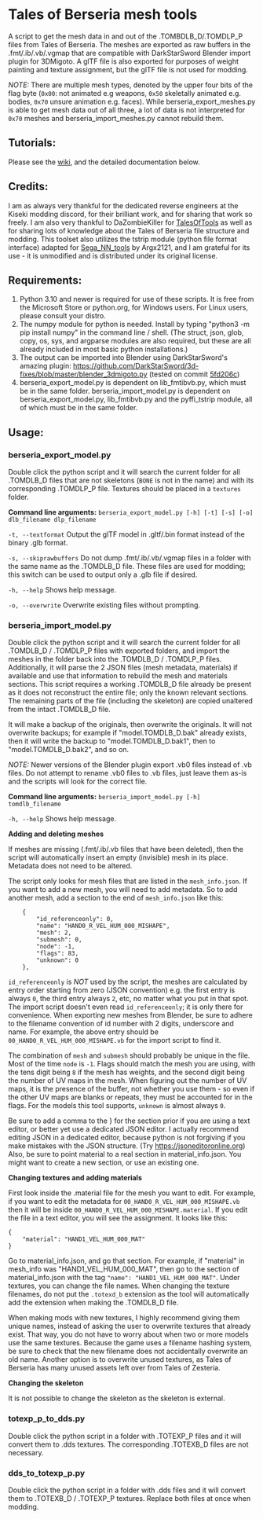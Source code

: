 # Tales of Berseria mesh tools
A script to get the mesh data in and out of the .TOMBDLB_D/.TOMDLP_P files from Tales of Berseria.  The meshes are exported as raw buffers in the .fmt/.ib/.vb/.vgmap that are compatible with DarkStarSword Blender import plugin for 3DMigoto.  A glTF file is also exported for purposes of weight painting and texture assignment, but the glTF file is not used for modding.

*NOTE:*  There are multiple mesh types, denoted by the upper four bits of the flag byte (`0x00`: not animated e.g weapons, `0x50` skeletally animated e.g. bodies, `0x70` unsure animation e.g. faces).  While berseria_export_meshes.py is able to get mesh data out of all three, a lot of data is not interpreted for `0x70` meshes and berseria_import_meshes.py cannot rebuild them.

## Tutorials:

Please see the [wiki](https://github.com/eArmada8/berseria_model_tool/wiki), and the detailed documentation below.

## Credits:
I am as always very thankful for the dedicated reverse engineers at the Kiseki modding discord, for their brilliant work, and for sharing that work so freely.  I am also very thankful to DaZombieKiller for [TalesOfTools](https://github.com/DaZombieKiller/TalesOfTools) as well as for sharing lots of knowledge about the Tales of Berseria file structure and modding.  This toolset also utilizes the tstrip module (python file format interface) adapted for [Sega_NN_tools](https://github.com/Argx2121/Sega_NN_tools/) by Argx2121, and I am grateful for its use - it is unmodified and is distributed under its original license.

## Requirements:
1. Python 3.10 and newer is required for use of these scripts.  It is free from the Microsoft Store or python.org, for Windows users.  For Linux users, please consult your distro.
2. The numpy module for python is needed.  Install by typing "python3 -m pip install numpy" in the command line / shell.  (The struct, json, glob, copy, os, sys, and argparse modules are also required, but these are all already included in most basic python installations.)
3. The output can be imported into Blender using DarkStarSword's amazing plugin: https://github.com/DarkStarSword/3d-fixes/blob/master/blender_3dmigoto.py (tested on commit [5fd206c](https://raw.githubusercontent.com/DarkStarSword/3d-fixes/5fd206c52fb8c510727d1d3e4caeb95dac807fb2/blender_3dmigoto.py))
4. berseria_export_model.py is dependent on lib_fmtibvb.py, which must be in the same folder.  berseria_import_model.py is dependent on berseria_export_model.py, lib_fmtibvb.py and the pyffi_tstrip module, all of which must be in the same folder.

## Usage:
### berseria_export_model.py
Double click the python script and it will search the current folder for all .TOMDLB_D files that are not skeletons (`BONE` is not in the name) and with its corresponding .TOMDLP_P file.  Textures should be placed in a `textures` folder.

**Command line arguments:**
`berseria_export_model.py [-h] [-t] [-s] [-o] dlb_filename dlp_filename`

`-t, --textformat`
Output the glTF model in .gltf/.bin format instead of the binary .glb format.

`-s, --skiprawbuffers`
Do not dump .fmt/.ib/.vb/.vgmap files in a folder with the same name as the .TOMDLB_D file.  These files are used for modding; this switch can be used to output only a .glb file if desired.

`-h, --help`
Shows help message.

`-o, --overwrite`
Overwrite existing files without prompting.

### berseria_import_model.py
Double click the python script and it will search the current folder for all .TOMDLB_D / .TOMDLP_P files with exported folders, and import the meshes in the folder back into the .TOMDLB_D / .TOMDLP_P files.  Additionally, it will parse the 2 JSON files (mesh metadata, materials) if available and use that information to rebuild the mesh and materials sections.  This script requires a working .TOMDLB_D file already be present as it does not reconstruct the entire file; only the known relevant sections.  The remaining parts of the file (including the skeleton) are copied unaltered from the intact .TOMDLB_D file.

It will make a backup of the originals, then overwrite the originals.  It will not overwrite backups; for example if "model.TOMDLB_D.bak" already exists, then it will write the backup to "model.TOMDLB_D.bak1", then to "model.TOMDLB_D.bak2", and so on.

*NOTE:* Newer versions of the Blender plugin export .vb0 files instead of .vb files.  Do not attempt to rename .vb0 files to .vb files, just leave them as-is and the scripts will look for the correct file.

**Command line arguments:**
`berseria_import_model.py [-h] tomdlb_filename`

`-h, --help`
Shows help message.

**Adding and deleting meshes**

If meshes are missing (.fmt/.ib/.vb files that have been deleted), then the script will automatically insert an empty (invisible) mesh in its place.  Metadata does not need to be altered.

The script only looks for mesh files that are listed in the `mesh_info.json`.  If you want to add a new mesh, you will need to add metadata.  So to add another mesh, add a section to the end of `mesh_info.json` like this:
```
    {
        "id_referenceonly": 0,
        "name": "HAND0_R_VEL_HUM_000_MISHAPE",
        "mesh": 2,
        "submesh": 0,
        "node": -1,
        "flags": 83,
        "unknown": 0
    },
```
`id_referenceonly` is *NOT* used by the script, the meshes are calculated by entry order starting from zero (JSON convention) e.g. the first entry is always `0`, the third entry always `2`, etc, no matter what you put in that spot.  The import script doesn't even read `id_referenceonly`; it is only there for convenience.  When exporting new meshes from Blender, be sure to adhere to the filename convention of id number with 2 digits, underscore and name.  For example, the above entry should be `00_HAND0_R_VEL_HUM_000_MISHAPE.vb` for the import script to find it.

The combination of `mesh` and `submesh` should probably be unique in the file.  Most of the time `node` is `-1`.  Flags should match the mesh you are using, with the tens digit being `8` if the mesh has weights, and the second digit being the number of UV maps in the mesh.  When figuring out the number of UV maps, it is the presence of the buffer, not whether you use them - so even if the other UV maps are blanks or repeats, they must be accounted for in the flags.  For the models this tool supports, `unknown` is almost always `0`.

Be sure to add a comma to the } for the section prior if you are using a text editor, or better yet use a dedicated JSON editor.  I actually recommend editing JSON in a dedicated editor, because python is not forgiving if you make mistakes with the JSON structure.  (Try https://jsoneditoronline.org)  Also, be sure to point material to a real section in material_info.json.  You might want to create a new section, or use an existing one.

**Changing textures and adding materials**

First look inside the .material file for the mesh you want to edit.  For example, if you want to edit the metadata for `00_HAND0_R_VEL_HUM_000_MISHAPE.vb` then it will be inside `00_HAND0_R_VEL_HUM_000_MISHAPE.material`.  If you edit the file in a text editor, you will see the assignment.  It looks like this:

```
{
    "material": "HAND1_VEL_HUM_000_MAT"
}
```

Go to material_info.json, and go that section.  For example, if "material" in mesh_info was "HAND1_VEL_HUM_000_MAT", then go to the section of material_info.json with the tag ```"name": "HAND1_VEL_HUM_000_MAT"```.  Under textures, you can change the file names.  When changing the texture filenames, do not put the `.totexd_b` extension as the tool will automatically add the extension when making the .TOMDLB_D file.

When making mods with new textures, I highly recommend giving them unique names, instead of asking the user to overwrite textures that already exist.  That way, you do not have to worry about when two or more models use the same textures.  Because the game uses a filename hashing system, be sure to check that the new filename does not accidentally overwrite an old name.  Another option is to overwrite unused textures, as Tales of Berseria has many unused assets left over from Tales of Zesteria.

**Changing the skeleton**

It is not possible to change the skeleton as the skeleton is external.

### totexp_p_to_dds.py
Double click the python script in a folder with .TOTEXP_P files and it will convert them to .dds textures.  The corresponding .TOTEXB_D files are not necessary.

### dds_to_totexp_p.py
Double click the python script in a folder with .dds files and it will convert them to .TOTEXB_D / .TOTEXP_P textures.  Replace both files at once when modding.